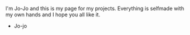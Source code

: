 I'm Jo-Jo and this is my page for my projects.
Everything is selfmade with my own hands and I hope you all like it.

- Jo-jo
